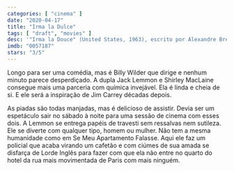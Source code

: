 ```yaml
---
categories: [ "cinema" ]
date: "2020-04-17"
title: "Irma la Dulce"
tags: [ "draft", "movies" ]
desc: '"Irma la Douce" (United States, 1963), escrito por Alexandre Breffort, Billy Wilder e I.A.L. Diamond, dirigido por Billy Wilder, com Jack Lemmon, Shirley MacLaine e Lou Jacobi.'
imdb: "0057187"
stars: "3/5"
---
```

Longo para ser uma comédia, mas é Billy Wilder que dirige e nenhum minuto parece desperdiçado. A dupla Jack Lemmon e Shirley MacLaine consegue mais uma parceria com química invejável. Ela é linda e cheia de si. E ele será a inspiração de Jim Carrey décadas depois.

As piadas são todas manjadas, mas é delicioso de assistir. Devia ser um espetáculo sair no sábado à noite para uma sessão de cinema com esses dois. A Lemmon se entrega papéis de travesti sem ressalvas nem sutileza. Ele se diverte com qualquer tipo, homem ou mulher. Não tem a mesma humanidade como em Se Meu Apartamento Falasse. Aqui ele faz um policial que acaba virando um cafetão e com ciúmes de sua amada se disfarça de Lorde Inglês para fazer com que ela não entre no quarto do hotel da rua mais movimentada de Paris com mais ninguém.
